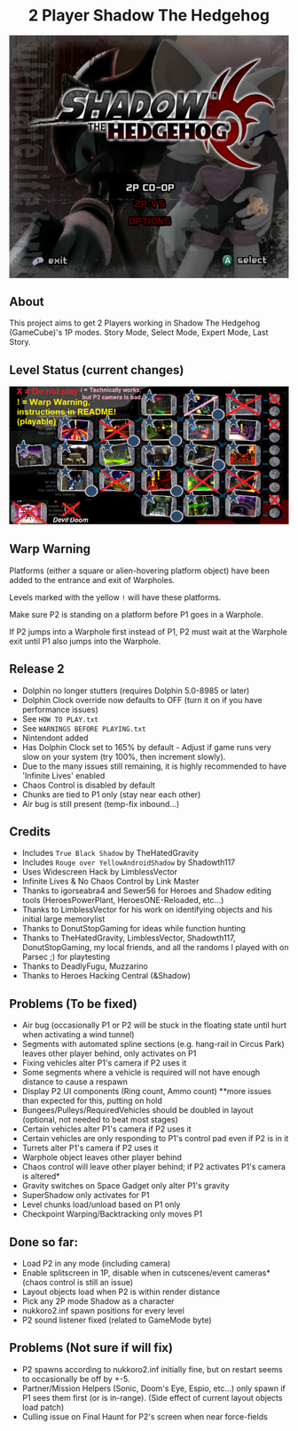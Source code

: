 <div align="center"><h1>2 Player Shadow The Hedgehog</h1>
<img src="https://raw.githubusercontent.com/ShadowTheHedgehogHacking/2P-ShdTH/master/res/main_banner.png" align="center" />
</div>

## About
This project aims to get 2 Players working in Shadow The Hedgehog (GameCube)'s 1P modes.
Story Mode, Select Mode, Expert Mode, Last Story.

## Level Status (current changes)
![Current Level Map](./res/level_status.png)

## Warp Warning
Platforms (either a square or alien-hovering platform object) have been added to the entrance and exit of Warpholes.


Levels marked with the yellow `!` will have these platforms.


Make sure P2 is standing on a platform before P1 goes in a Warphole. 


If P2 jumps into a Warphole first instead of P1, P2 must wait at the Warphole exit until P1 also jumps into the Warphole.

## Release 2
* Dolphin no longer stutters (requires Dolphin 5.0-8985 or later)
* Dolphin Clock override now defaults to OFF (turn it on if you have performance issues)
* See `HOW TO PLAY.txt`
* See `WARNINGS BEFORE PLAYING.txt`
* Nintendont added 
* Has Dolphin Clock set to 165% by default - Adjust if game runs very slow on your system (try 100%, then increment slowly).
* Due to the many issues still remaining, it is highly recommended to have 'Infinite Lives' enabled
* Chaos Control is disabled by default
* Chunks are tied to P1 only (stay near each other)
* Air bug is still present (temp-fix inbound...)

## Credits
* Includes `True Black Shadow` by TheHatedGravity
* Includes `Rouge over YellowAndroidShadow` by Shadowth117
* Uses Widescreen Hack by LimblessVector
* Infinite Lives & No Chaos Control by Link Master
* Thanks to igorseabra4 and Sewer56 for Heroes and Shadow editing tools (HeroesPowerPlant, HeroesONE-Reloaded, etc...)
* Thanks to LimblessVector for his work on identifying objects and his initial large memorylist
* Thanks to DonutStopGaming for ideas while function hunting
* Thanks to TheHatedGravity, LimblessVector, Shadowth117, DonutStopGaming, my local friends, and all the randoms I played with on Parsec ;) for playtesting
* Thanks to DeadlyFugu, Muzzarino
* Thanks to Heroes Hacking Central (&Shadow)

## Problems (To be fixed)
* Air bug (occasionally P1 or P2 will be stuck in the floating state until hurt when activating a wind tunnel)
* Segments with automated spline sections (e.g. hang-rail in Circus Park) leaves other player behind, only activates on P1
* Fixing vehicles alter P1's camera if P2 uses it
* Some segments where a vehicle is required will not have enough distance to cause a respawn
* Display P2 UI components (Ring count, Ammo count) **more issues than expected for this, putting on hold
* Bungees/Pulleys/RequiredVehicles should be doubled in layout (optional, not needed to beat most stages)
* Certain vehicles alter P1's camera if P2 uses it
* Certain vehicles are only responding to P1's control pad even if P2 is in it
* Turrets alter P1's camera if P2 uses it
* Warphole object leaves other player behind
* Chaos control will leave other player behind; if P2 activates P1's camera is altered*
* Gravity switches on Space Gadget only alter P1's gravity
* SuperShadow only activates for P1
* Level chunks load/unload based on P1 only
* Checkpoint Warping/Backtracking only moves P1

## Done so far:
* Load P2 in any mode (including camera)
* Enable splitscreen in 1P, disable when in cutscenes/event cameras* (chaos control is still an issue)
* Layout objects load when P2 is within render distance
* Pick any 2P mode Shadow as a character
* nukkoro2.inf spawn positions for every level
* P2 sound listener fixed (related to GameMode byte)

## Problems (Not sure if will fix)
* P2 spawns according to nukkoro2.inf initially fine, but on restart seems to occasionally be off by +-5.
* Partner/Mission Helpers (Sonic, Doom's Eye, Espio, etc...) only spawn if P1 sees them first (or is in-range). (Side effect of current layout objects load patch)
* Culling issue on Final Haunt for P2's screen when near force-fields
